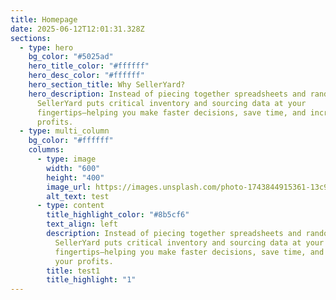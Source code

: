 ```yaml
---
title: Homepage
date: 2025-06-12T12:01:31.328Z
sections:
  - type: hero
    bg_color: "#5025ad"
    hero_title_color: "#ffffff"
    hero_desc_color: "#ffffff"
    hero_section_title: Why SellerYard?
    hero_description: Instead of piecing together spreadsheets and random software,
      SellerYard puts critical inventory and sourcing data at your
      fingertips—helping you make faster decisions, save time, and increase your
      profits.
  - type: multi_column
    bg_color: "#ffffff"
    columns:
      - type: image
        width: "600"
        height: "400"
        image_url: https://images.unsplash.com/photo-1743844915361-13c93d59c965?q=80&w=1974&auto=format&fit=crop&ixlib=rb-4.1.0&ixid=M3wxMjA3fDB8MHxwaG90by1wYWdlfHx8fGVufDB8fHx8fA%3D%3D
        alt_text: test
      - type: content
        title_highlight_color: "#8b5cf6"
        text_align: left
        description: Instead of piecing together spreadsheets and random software,
          SellerYard puts critical inventory and sourcing data at your
          fingertips—helping you make faster decisions, save time, and increase
          your profits.
        title: test1
        title_highlight: "1"
---
```


